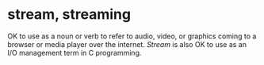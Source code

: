 # stream, streaming

OK to use as a noun or verb to refer to audio, video, or graphics coming to a browser or media player over the internet. *Stream* is also OK to use as an I/O management term in C programming.
